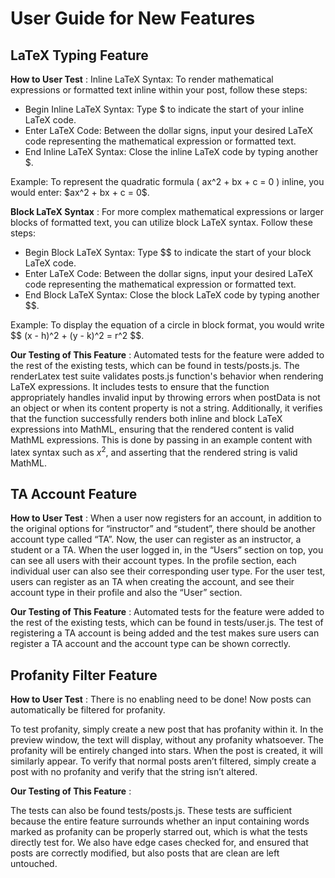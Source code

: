 # User Guide for New Features

## LaTeX Typing Feature

**How to User Test** :
Inline LaTeX Syntax: To render mathematical expressions or formatted text inline within your post, follow these steps:

- Begin Inline LaTeX Syntax: Type $ to indicate the start of your inline LaTeX code.
- Enter LaTeX Code: Between the dollar signs, input your desired LaTeX code representing the mathematical expression or formatted text.
- End Inline LaTeX Syntax: Close the inline LaTeX code by typing another $.

Example:
To represent the quadratic formula \( ax^2 + bx + c = 0 \) inline, you would enter: \$ax^2 + bx + c = 0\$.

**Block LaTeX Syntax** :
For more complex mathematical expressions or larger blocks of formatted text, you can utilize block LaTeX syntax. Follow these steps:

- Begin Block LaTeX Syntax: Type $$ to indicate the start of your block LaTeX code.
- Enter LaTeX Code: Between the dollar signs, input your desired LaTeX code representing the mathematical expression or formatted text.
- End Block LaTeX Syntax: Close the block LaTeX code by typing another $$.

Example:
To display the equation of a circle in block format, you would write \$\$ (x - h)^2 + (y - k)^2 = r^2 \$\$.

**Our Testing of This Feature** :
Automated tests for the feature were added to the rest of the existing tests, which can be found in tests/posts.js. The renderLatex test suite validates posts.js function's behavior when rendering LaTeX expressions. It includes tests to ensure that the function appropriately handles invalid input by throwing errors when postData is not an object or when its content property is not a string. Additionally, it verifies that the function successfully renders both inline and block LaTeX expressions into MathML, ensuring that the rendered content is valid MathML expressions. This is done by passing in an example content with latex syntax such as $x^2$, and asserting that the rendered string is valid MathML.

## TA Account Feature

**How to User Test** :
When a user now registers for an account, in addition to the original options for “instructor” and “student”, there should be another account type called “TA”. Now, the user can register as an instructor, a student or a TA. When the user logged in, in the “Users” section on top, you can see all users with their account types. In the profile section, each individual user can also see their corresponding user type.
For the user test, users can register as an TA when creating the account, and see their account type in their profile and also the “User” section.

**Our Testing of This Feature** :
Automated tests for the feature were added to the rest of the existing tests, which can be found in tests/user.js. The test of registering a TA account is being added and the test makes sure users can register a TA account and the account type can be shown correctly.

## Profanity Filter Feature

**How to User Test** :
There is no enabling need to be done! Now posts can automatically be filtered for profanity.

To test profanity, simply create a new post that has profanity within it. In the preview window, the text will display, without any profanity whatsoever. The profanity will be entirely changed into stars. When the post is created, it will similarly appear.
To verify that normal posts aren’t filtered, simply create a post with no profanity and verify that the string isn’t altered.

**Our Testing of This Feature** :

The tests can also be found tests/posts.js. These tests are sufficient because the entire feature surrounds whether an input containing words marked as profanity can be properly starred out, which is what the tests directly test for. We also have edge cases checked for, and ensured that posts are correctly modified, but also posts that are clean are left untouched.
